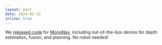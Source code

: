 ```yaml
---
layout: post
date: 2024-02-12
inline: true
---
```


We [released code](https://github.com/natesimon/MonoNav/) for [MonoNav](/mononav/), including out-of-the-box demos for depth estimation, fusion, and planning. No robot needed!